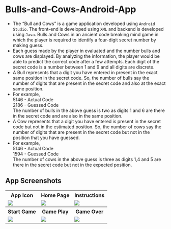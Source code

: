# Bulls-and-Cows-Android-App
- The “Bull and Cows” is a game application developed using `Android Studio`. The front-end is developed using `XML` and backend is developed using `Java`. Bulls and Cows in an ancient code breaking mind game in which the player is required to identify a four-digit secret number by making guess.
- Each guess made by the player in evaluated and the number bulls and cows are displayed. By analyzing the information, the player would be able to predict the correct code after a few attempts. Each digit of the secret code is a number between 1 and 9 and all digits are discrete.</li>
- A Bull represents that a digit you have entered in present in the exact same position in the secret code. So, the number of bulls say the number of digits that are present in the secret code and also at the exact same position. </li>
- For example,<br>
5146 - Actual Code<br>
2186 - Guessed Code<br>
The number of bulls in the above guess is two as digits 1 and 6 are there in the secret code and are also in the same position.</li>
- A Cow represents that a digit you have entered is present in the secret code but not in the estimated position. So, the number of cows say the number of digits that are present in the secret code but not in the position that you have guessed. </li>
- For example,<br>
5146 - Actual Code<br>
1594 - Guessed Code<br>
The number of cows in the above guess is three as digits 1,4 and 5 are there in the secret code but not in the expected position.

<h2>App Screenshots</h2>
<table border="0">
<tr>
<th>App Icon</th>
<th>Home Page</th>
<th>Instructions</th>
<tr>
<td><img src="https://user-images.githubusercontent.com/79631533/180837494-f4201f7a-4f7e-441e-b981-ffe8d901d8c3.png"></td>
<td><img src="https://user-images.githubusercontent.com/79631533/180837002-8ba261a3-024f-4806-b9ff-490e66ce509f.png"></td>
<td><img src="https://user-images.githubusercontent.com/79631533/180838566-fe20c1b2-6227-4134-a829-d8adb66ca9ec.png"></td>
</tr>
<tr>
<th>Start Game</th>
<th>Game Play</th>
<th>Game Over</th>
<tr>
<tr>
<td><img src="https://user-images.githubusercontent.com/79631533/180837356-bbdd7914-ebad-4962-84dc-b6a91d06bc46.png"></td>
<td><img src="https://user-images.githubusercontent.com/79631533/180837392-f1d8b861-f665-40cd-8ccc-5bb8457b6f2d.png"></td>
<td><img src="https://user-images.githubusercontent.com/79631533/180837447-28a3b8eb-744b-480f-bbbb-70014bcbcbd5.png"></td>


</tr>
</table>
